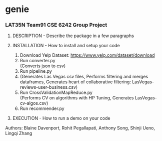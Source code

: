 # genie
### LAT35N Team91 CSE 6242 Group Project

1. DESCRIPTION - Describe the package in a few paragraphs
1. INSTALLATION - How to install and setup your code<br/>
   1. Download Yelp Dataset: https://www.yelp.com/dataset/download<br/>
   1. Run converter.py<br/>
     (Converts json to csv)<br/>
   1. Run pipeline.py<br/>
   1.   (Generates Las Vegas csv files, Performs filtering and merges dataframes, Generates heart of collaborative filtering:
     LasVegas-reviews-user-business.csv)<br/>
   1. Run CrossValidationMapReduce.py<br/>
     (Performs CV on algorithms with HP Tuning, Generates LasVegas-cv-algos.csv)<br/>
   1. Run recommender.py<br/>

1. EXECUTION - How to run a demo on your code

Authors: Blaine Davenport, Rohit Pegallapati, Anthony Song, Shinji Ueno, Lingqi Zhang
